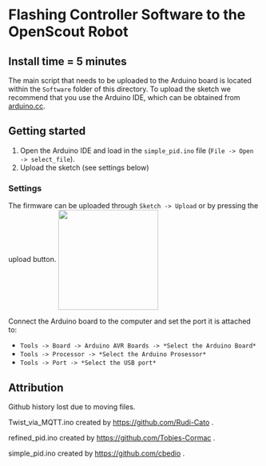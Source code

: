# Flashing Controller Software to the OpenScout Robot

## Install time = 5 minutes

The main script that needs to be uploaded to the Arduino board is located within the `Software` folder of this directory. To upload the sketch we recommend that you use the Arduino IDE, which can be obtained from [arduino.cc](https://www.arduino.cc/en/software).

## Getting started

1. Open the Arduino IDE and load in the `simple_pid.ino` file (`File -> Open -> select_file`).
1. Upload the sketch (see settings below)

### Settings

The firmware can be uploaded through `Sketch -> Upload` or by pressing the upload button.
<img align="center" width="200" src="../Documentation/Images/upload.png" />

Connect the Arduino board to the computer and set the port it is attached to:
  
- `Tools -> Board -> Arduino AVR Boards -> *Select the Arduino Board*`
- `Tools -> Processor -> *Select the Arduino Prosessor*`
- `Tools -> Port -> *Select the USB port*`


## Attribution

Github history lost due to moving files.

Twist_via_MQTT.ino created by https://github.com/Rudi-Cato .

refined_pid.ino created by https://github.com/Tobies-Cormac .

simple_pid.ino created by https://github.com/cbedio .
